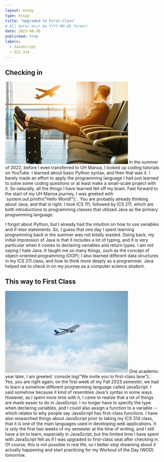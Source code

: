 ```yaml
---
layout: essay
type: essay
title: "Upgraded to First-Class"
# All dates must be YYYY-MM-DD format!
date: 2023-08-30
published: true
labels:
  - JavaScript
  - ICS 314
---
```


## Checking in

<img width = "400px" class = "rounded float-end pe-4" src = "../img/checking-in.jpg">
In the summer of 2022, before I even transferred to UH Manoa, I looked up coding tutorials on YouTube. I learned about basic Python syntax, and then that was it. I barely made an effort to apply the programming language I had just learned to solve some coding questions or at least make a small-scale project with it. So naturally, all the things I have learned fell off my brain. Fast forward to the start of my UH Manoa journey, I was greeted with `system.out.println("Hello World!");`. You are probably already thinking about Java, and that is right. I took ICS 111, followed by ICS 211, which are both introductions to programming classes that utilized Java as the primary programming language.
<br>

I forgot about Python, but I already had the intuition on how to use variables and if-else statements. So, I guess that one day I spent learning programming back in the summer was not totally wasted. Going back, my initial impression of Java is that it includes a lot of typing, and it is very particular when it comes to declaring variables and return types. I am not saying I hate Java. It taught me so many things, such as the concept of object-oriented programming (OOP); I also learned different data structures in my ICS 211 class, and how to think more deeply as a programmer. Java helped me to check in on my journey as a computer science student.

## This way to First Class

<img width = "400px" class = "rounded float-start pe-4" src = "../img/takeoff.jpg">
One academic year later, I am greeted `console.log("We invite you to first-class lane");`. Yes, you are right again; on the first week of my Fall 2023 semester, we had to learn a somehow different programming language called JavaScript. I said somehow because it kind of resembles Java's syntax in some ways. However, as I spent more time with it, I came to realize that a lot of things are made easier to do in JavaScript. I no longer have to specify the type when declaring variables, and I could also assign a function to a variable -- which relates to why people say JavaScript has first-class functions. I have also researched things about JavaScript prior to taking my ICS 314 class, that it is one of the main languages used in developing web applications. It is only the first two weeks of my semester at the time of writing, and I still have a lot to learn, especially in JavaScript, but the limited time I have spent with JavaScript felt as if I was upgraded to first-class seat after checking in. Of course, this is not possible in real life, so I better stop dreaming about it actually happening and start practicing for my Workout of the Day (WOD) tomorrow.






